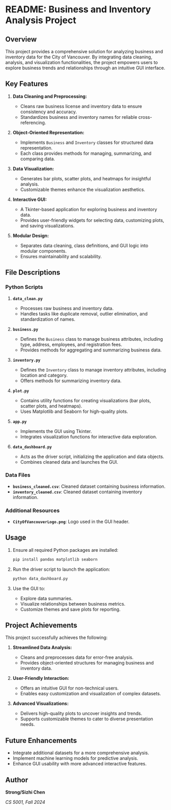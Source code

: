 # README: Business and Inventory Analysis Project

## Overview

This project provides a comprehensive solution for analyzing business and inventory data for the City of Vancouver. By integrating data cleaning, analysis, and visualization functionalities, the project empowers users to explore business trends and relationships through an intuitive GUI interface.

## Key Features

1. **Data Cleaning and Preprocessing:**
   - Cleans raw business license and inventory data to ensure consistency and accuracy.
   - Standardizes business and inventory names for reliable cross-referencing.

2. **Object-Oriented Representation:**
   - Implements `Business` and `Inventory` classes for structured data representation.
   - Each class provides methods for managing, summarizing, and comparing data.

3. **Data Visualization:**
   - Generates bar plots, scatter plots, and heatmaps for insightful analysis.
   - Customizable themes enhance the visualization aesthetics.

4. **Interactive GUI:**
   - A Tkinter-based application for exploring business and inventory data.
   - Provides user-friendly widgets for selecting data, customizing plots, and saving visualizations.

5. **Modular Design:**
   - Separates data cleaning, class definitions, and GUI logic into modular components.
   - Ensures maintainability and scalability.

## File Descriptions

### Python Scripts

1. **`data_clean.py`**
   - Processes raw business and inventory data.
   - Handles tasks like duplicate removal, outlier elimination, and standardization of names.

2. **`business.py`**
   - Defines the `Business` class to manage business attributes, including type, address, employees, and registration fees.
   - Provides methods for aggregating and summarizing business data.

3. **`inventory.py`**
   - Defines the `Inventory` class to manage inventory attributes, including location and category.
   - Offers methods for summarizing inventory data.

4. **`plot.py`**
   - Contains utility functions for creating visualizations (bar plots, scatter plots, and heatmaps).
   - Uses Matplotlib and Seaborn for high-quality plots.

5. **`app.py`**
   - Implements the GUI using Tkinter.
   - Integrates visualization functions for interactive data exploration.

6. **`data_dashboard.py`**
   - Acts as the driver script, initializing the application and data objects.
   - Combines cleaned data and launches the GUI.

### Data Files

- **`business_cleaned.csv`**: Cleaned dataset containing business information.
- **`inventory_cleaned.csv`**: Cleaned dataset containing inventory information.

### Additional Resources

- **`CityOfVancouverLogo.png`**: Logo used in the GUI header.

## Usage

1. Ensure all required Python packages are installed:
   ```bash
   pip install pandas matplotlib seaborn
   ```

2. Run the driver script to launch the application:
   ```bash
   python data_dashboard.py
   ```

3. Use the GUI to:
   - Explore data summaries.
   - Visualize relationships between business metrics.
   - Customize themes and save plots for reporting.

## Project Achievements

This project successfully achieves the following:

1. **Streamlined Data Analysis:**
   - Cleans and preprocesses data for error-free analysis.
   - Provides object-oriented structures for managing business and inventory data.

2. **User-Friendly Interaction:**
   - Offers an intuitive GUI for non-technical users.
   - Enables easy customization and visualization of complex datasets.

3. **Advanced Visualizations:**
   - Delivers high-quality plots to uncover insights and trends.
   - Supports customizable themes to cater to diverse presentation needs.

## Future Enhancements

- Integrate additional datasets for a more comprehensive analysis.
- Implement machine learning models for predictive analysis.
- Enhance GUI usability with more advanced interactive features.

## Author

**Strong/Sizhi Chen**

*CS 5001, Fall 2024*

